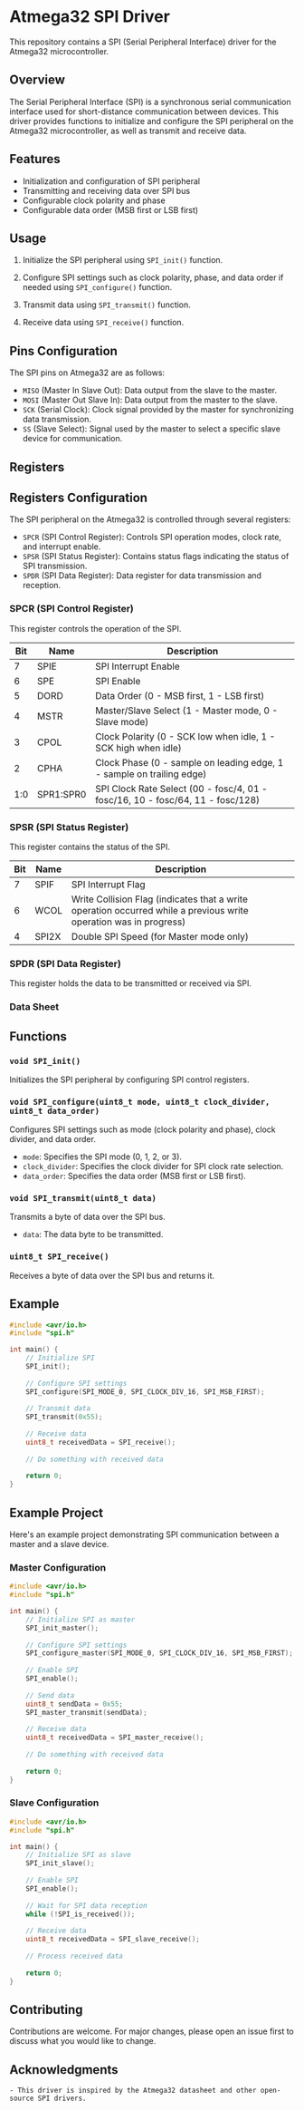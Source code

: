 
# Atmega32 SPI Driver

This repository contains a SPI (Serial Peripheral Interface) driver for the Atmega32 microcontroller.

## Overview

The Serial Peripheral Interface (SPI) is a synchronous serial communication interface used for short-distance communication between devices. This driver provides functions to initialize and configure the SPI peripheral on the Atmega32 microcontroller, as well as transmit and receive data.

## Features

- Initialization and configuration of SPI peripheral
- Transmitting and receiving data over SPI bus
- Configurable clock polarity and phase
- Configurable data order (MSB first or LSB first)

## Usage

1. Initialize the SPI peripheral using `SPI_init()` function.

2. Configure SPI settings such as clock polarity, phase, and data order if needed using `SPI_configure()` function.

3. Transmit data using `SPI_transmit()` function.

4. Receive data using `SPI_receive()` function.

## Pins Configuration

The SPI pins on Atmega32 are as follows:

- `MISO` (Master In Slave Out): Data output from the slave to the master.
- `MOSI` (Master Out Slave In): Data output from the master to the slave.
- `SCK` (Serial Clock): Clock signal provided by the master for synchronizing data transmission.
- `SS` (Slave Select): Signal used by the master to select a specific slave device for communication.

## Registers
## Registers Configuration

The SPI peripheral on the Atmega32 is controlled through several registers:

- `SPCR` (SPI Control Register): Controls SPI operation modes, clock rate, and interrupt enable.
- `SPSR` (SPI Status Register): Contains status flags indicating the status of SPI transmission.
- `SPDR` (SPI Data Register): Data register for data transmission and reception.

### SPCR (SPI Control Register)

This register controls the operation of the SPI.

| Bit | Name      | Description                                                  |
| --- | --------- | ------------------------------------------------------------ |
| 7   | SPIE      | SPI Interrupt Enable                                         |
| 6   | SPE       | SPI Enable                                                   |
| 5   | DORD      | Data Order (0 - MSB first, 1 - LSB first)                   |
| 4   | MSTR      | Master/Slave Select (1 - Master mode, 0 - Slave mode)        |
| 3   | CPOL      | Clock Polarity (0 - SCK low when idle, 1 - SCK high when idle) |
| 2   | CPHA      | Clock Phase (0 - sample on leading edge, 1 - sample on trailing edge) |
| 1:0 | SPR1:SPR0 | SPI Clock Rate Select (00 - fosc/4, 01 - fosc/16, 10 - fosc/64, 11 - fosc/128) |

### SPSR (SPI Status Register)

This register contains the status of the SPI.

| Bit | Name  | Description                              |
| --- | ----- | ---------------------------------------- |
| 7   | SPIF  | SPI Interrupt Flag                       |
| 6   | WCOL  | Write Collision Flag (indicates that a write operation occurred while a previous write operation was in progress) |
| 4   | SPI2X | Double SPI Speed (for Master mode only)  |

### SPDR (SPI Data Register)

This register holds the data to be transmitted or received via SPI.

### Data Sheet

## Functions

### `void SPI_init()`

Initializes the SPI peripheral by configuring SPI control registers.

### `void SPI_configure(uint8_t mode, uint8_t clock_divider, uint8_t data_order)`

Configures SPI settings such as mode (clock polarity and phase), clock divider, and data order.

- `mode`: Specifies the SPI mode (0, 1, 2, or 3).
- `clock_divider`: Specifies the clock divider for SPI clock rate selection.
- `data_order`: Specifies the data order (MSB first or LSB first).

### `void SPI_transmit(uint8_t data)`

Transmits a byte of data over the SPI bus.

- `data`: The data byte to be transmitted.

### `uint8_t SPI_receive()`

Receives a byte of data over the SPI bus and returns it.

## Example

```c
#include <avr/io.h>
#include "spi.h"

int main() {
    // Initialize SPI
    SPI_init();
    
    // Configure SPI settings
    SPI_configure(SPI_MODE_0, SPI_CLOCK_DIV_16, SPI_MSB_FIRST);
    
    // Transmit data
    SPI_transmit(0x55);
    
    // Receive data
    uint8_t receivedData = SPI_receive();
    
    // Do something with received data
    
    return 0;
}
```

## Example Project

Here's an example project demonstrating SPI communication between a master and a slave device.

### Master Configuration

```c
#include <avr/io.h>
#include "spi.h"

int main() {
    // Initialize SPI as master
    SPI_init_master();
    
    // Configure SPI settings
    SPI_configure_master(SPI_MODE_0, SPI_CLOCK_DIV_16, SPI_MSB_FIRST);
    
    // Enable SPI
    SPI_enable();
    
    // Send data
    uint8_t sendData = 0x55;
    SPI_master_transmit(sendData);
    
    // Receive data
    uint8_t receivedData = SPI_master_receive();
    
    // Do something with received data
    
    return 0;
}
```

### Slave Configuration

```c
#include <avr/io.h>
#include "spi.h"

int main() {
    // Initialize SPI as slave
    SPI_init_slave();
    
    // Enable SPI
    SPI_enable();
    
    // Wait for SPI data reception
    while (!SPI_is_received());
    
    // Receive data
    uint8_t receivedData = SPI_slave_receive();
    
    // Process received data
    
    return 0;
}
```

## Contributing

Contributions are welcome. For major changes, please open an issue first to discuss what you would like to change.

## Acknowledgments
```
- This driver is inspired by the Atmega32 datasheet and other open-source SPI drivers.
  ```




